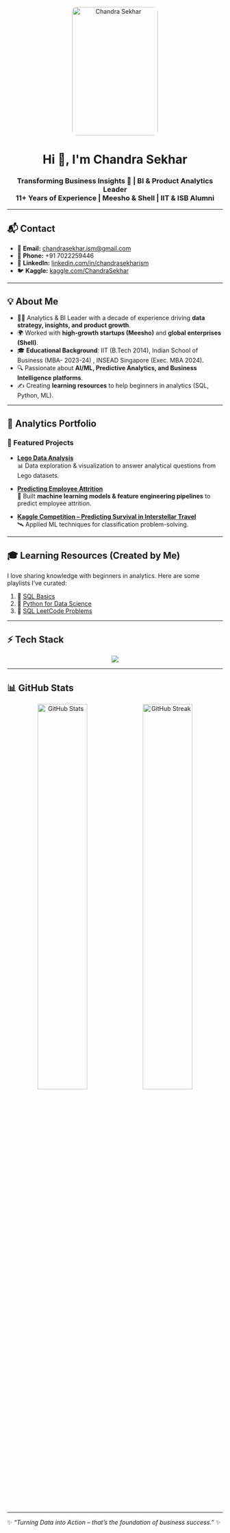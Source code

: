<!-- Profile Banner / Image -->
<p align="center">
  <img src="https://github.com/user-attachments/assets/1e4be63f-67ec-47da-b97c-2d25999f156f" alt="Chandra Sekhar" width="200" height="300" style="border-radius: 10px;"/>
</p>

<h1 align="center">Hi 👋, I'm Chandra Sekhar</h1>

<h3 align="center">
Transforming Business Insights 🚀 | BI & Product Analytics Leader  
<br/>
11+ Years of Experience | Meesho & Shell | IIT & ISB Alumni
</h3>

---

## 📬 Contact
- 📧 **Email:** [chandrasekhar.ism@gmail.com](mailto:chandrasekhar.ism@gmail.com)  
- 📱 **Phone:** +91 7022259446  
- 💼 **LinkedIn:** [linkedin.com/in/chandrasekharism](https://www.linkedin.com/in/iamchandrasekhar/)  
- 🐦 **Kaggle:** [kaggle.com/ChandraSekhar](https://www.kaggle.com/chan4483)  

---

## 💡 About Me
- 🧑‍💼 Analytics & BI Leader with a decade of experience driving **data strategy, insights, and product growth**.  
- 🌍 Worked with **high-growth startups (Meesho)** and **global enterprises (Shell)**.  
- 🎓 **Educational Background**: IIT (B.Tech 2014),  Indian School of Business (MBA- 2023-24) , INSEAD Singapore (Exec. MBA 2024).  
- 🔍 Passionate about **AI/ML, Predictive Analytics, and Business Intelligence platforms**.  
- ✍️ Creating **learning resources** to help beginners in analytics (SQL, Python, ML).  

---

## 📂 Analytics Portfolio

### 🚀 Featured Projects
- [**Lego Data Analysis**](https://github.com/iamchansekhar/Lego-Data-analysis)  
  📊 Data exploration & visualization to answer analytical questions from Lego datasets.

- [**Predicting Employee Attrition**](https://github.com/iamchansekhar/Predicting-Attrition-of-Employees)  
  🤖 Built **machine learning models & feature engineering pipelines** to predict employee attrition.  

- [**Kaggle Competition – Predicting Survival in Interstellar Travel**](https://www.kaggle.com/code/chan4483/titanic-spaceship-cs-v2)  
  🛰️ Applied ML techniques for classification problem-solving.  

---

## 🎓 Learning Resources (Created by Me)

I love sharing knowledge with beginners in analytics. Here are some playlists I’ve curated:  

1. 📘 [SQL Basics](https://www.youtube.com/playlist?list=PLvDM8-LZ_yFiG_MYoVttLNfwXVRlQ9uF5)  
2. 🐍 [Python for Data Science](https://www.youtube.com/playlist?list=PLvDM8-LZ_yFi-xonbHk13nUXvoprVMQXC)  
3. 🧩 [SQL LeetCode Problems](https://www.youtube.com/playlist?list=PLvDM8-LZ_yFifOaG_vHIU4P_i-rTmvvkH)  

---

## ⚡ Tech Stack
<p align="center">
  <img src="https://skillicons.dev/icons?i=python,sql,tableau,github,git,aws,azure,linux,postgresql" />
</p>

---

## 📊 GitHub Stats
<p align="center">
  <img src="https://github-readme-stats.vercel.app/api?username=iamchansekhar&show_icons=true&theme=tokyonight" alt="GitHub Stats" width="48%"/>
  <img src="https://github-readme-streak-stats.herokuapp.com/?user=iamchansekhar&theme=tokyonight" alt="GitHub Streak" width="48%"/>
</p>

---

✨ *“Turning Data into Action – that’s the foundation of business success.”* ✨
